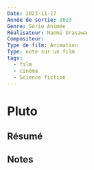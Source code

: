 ```yaml
---
Date: 2023-11-17
Année de sortie: 2023
Genre: Série Animée
Réalisateur: Naomi Urasawa
Compositeur: 
Type de film: Animation
Type: note sur un film
tags:
  - film
  - cinéma
  - Science-fiction
---
```

# Pluto
## Résumé
## Notes